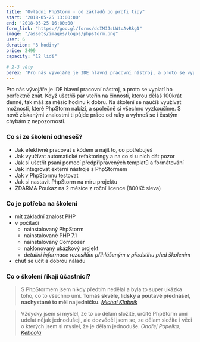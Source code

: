 ```yaml
---
title: "Ovládni PhpStorm - od základů po profi tipy"
start: '2018-05-25 13:00:00'
end: '2018-05-25 16:00:00'
form_link: "https://goo.gl/forms/dcIMJJsLWtoAvRkg1"
image: "/assets/images/logos/phpstorm.png"
user: 6
duration: "3 hodiny"
price: 2499
capacity: "12 lidí"

# 2-3 věty
perex: 'Pro nás vývojáře je IDE hlavní pracovní nástroj, a proto se vyplatí ho perfektně znát. Na školení se naučíte využívat možnosti, které PhpStorm nabízí, a společně si všechno vyzkoušíme.'
---
```


Pro nás vývojáře je IDE hlavní pracovní nástroj, a proto se vyplatí ho perfektně znát. Když ušetříš pár vteřin na činnosti, kterou děláš 100krát denně, tak máš za měsíc hodinu k dobru. Na školení se naučíš využívat možnosti, které PhpStorm nabízí, a společně si všechno vyzkoušíme. S nově získanými znalostmi ti půjde práce od ruky a vyhneš se i častým chybám z nepozornosti.

### Co si ze školení odneseš?

- Jak efektivně pracovat s kódem a najít to, co potřebuješ
- Jak využívat automatické refaktoringy a na co si u nich dát pozor
- Jak si ušetřit psaní pomocí předpřipravených templatů a formátování
- Jak integrovat externí nástroje s PhpStormem
- Jak v PhpStormu testovat
- Jak si nastavit PhpStorm na míru projektu
- ZDARMA Poukaz na 2 měsíce z roční licence (800Kč sleva)

### Co je potřeba na školení

- mít základní znalost PHP
- v počítači
  - nainstalovaný PhpStorm
  - nainstalované PHP 7.1
  - nainstalovaný Composer
  - naklonovaný ukázkový projekt
  - *detailní informace rozesílám přihlášeným v předstihu před školením*
- chuť se učit a dobrou náladu

### Co o školení říkají účastníci?

> S PhpStormem jsem nikdy předtím nedělal a byla to super ukázka toho, co to všechno umí. <strong>Tomáš skvěle, lidsky a poutavě přednášel, nachystané to měl na jedničku</strong>.
>*[Michal Klabník](http://www.klabnik.cz/)*

> Vždycky jsem si myslel, že to co dělam složitě, určitě PhpStorm umí udelat nějak jednodušeji, ale dozvěděl jsem se, ze dělam složite i věci o kterých jsem si myslel, že je dělam jednoduše.
> *Ondřej Popelka, [Keboola](https://www.keboola.com/)*
